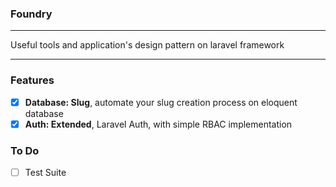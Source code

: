 ### Foundry
---

Useful tools and application's design pattern on laravel framework

----

### Features

- [x] **Database: Slug**, automate your slug creation process on eloquent database
- [x] **Auth: Extended**, Laravel Auth, with simple RBAC implementation

### To Do

- [ ] Test Suite